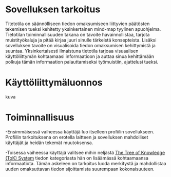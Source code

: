 # Sovelluksen tarkoitus
Titetotila on säännölliseen tiedon omaksumiseen liittyvien päätösten tekemisen tueksi kehitetty yksinkertainen mind-map tyylinen apuohjelma. Tietotilan toiminnallisuuden takana on tavoite havainnollistaa, tarjota muistityökaluja ja pitää kirjaa juuri sinulle tärkeistä konsepteista. Lisäksi sovelluksen tavoite on visualisoida tiedon omaksumisen kehittymistä ja suuntaa. Yksinkertaisesti ilmaistuna tietotila tarjoaa visuaalisen käyttöliittymän kohtaamaasi informaatioon ja auttaa sinua kehittämään polkuja tämän informaation palauttamiseksi työmuistiin, ajattelusi tueksi. 

# Käyttöliittymäluonnos
kuva

# Toiminnallisuus
-Ensimmäisessä vaiheessa käyttäjä luo itselleen profiilin sovellukseen. Profiilin tarkoituksena on erotella laitteen ja sovelluksen mahdolliset käyttäjät ja heidän tekemät muutoksensa. 

-Toisessa vaiheessa käyttäjä valitsee mihin neljästä [The Tree of Knowledge (ToK) System](https://en.wikipedia.org/wiki/Tree_of_knowledge_system) tiedon kategoriasta hän on lisäämässä kohtaamaansa informaatiota. Tämän askeleen on tarkoitus luoda merkitystä ja mahdollistaa uuden omaksuttavan tiedon sijoittamista suurempaan kokonaisuuteen.

